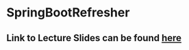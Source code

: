 # SpringBootRefresher

## Link to Lecture Slides can be found [here](https://docs.google.com/presentation/d/1pE5_LTeizdG20HKeltTfOqZn7rHF5t01JLEZ7fOs2NE/edit#slide=id.p)
